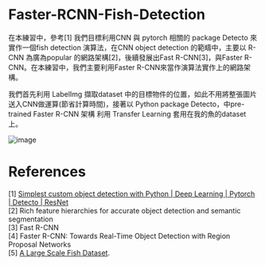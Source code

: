 # Faster-RCNN-Fish-Detection

在本練習中，參考[1] 我們目標利用CNN 與 pytorch 相關的 package Detecto 來實作一個fish detection 演算法，在CNN object detection 的範疇中，主要以 R-CNN 為廣為popular 的網路架構[2]，後續發展出Fast R-CNN[3]，與Faster R-CNN。在本練習中，我們主要利用Faster R-CNN來當作演算法實作上的網路架構。

我們首先利用 LabelImg 擷取dataset 中的目標物件的位置，如此不用將整張圖片送入CNN做運算(節省計算時間)，接著以 Python package Detecto，中pre-trained Faster R-CNN 架構 利用 Transfer Learning 套用在我的魚的dataset上。

![image](https://user-images.githubusercontent.com/108604868/188943075-989626b2-7245-42bf-a124-f07f117b1557.png)







# References  
[1] [Simplest custom object detection with Python | Deep Learning | Pytorch | Detecto | ResNet](https://www.youtube.com/watch?v=6FUcLHv6wpE&ab_channel=ArjunKashyap)  
[2] Rich feature hierarchies for accurate object detection and semantic segmentation  
[3] Fast R-CNN    
[4] Faster R-CNN: Towards Real-Time Object Detection with Region Proposal Networks        
[5] [A Large Scale Fish Dataset](https://www.kaggle.com/datasets/crowww/a-large-scale-fish-dataset). 
